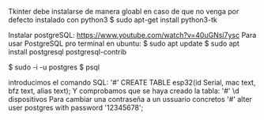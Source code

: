 Tkinter debe instalarse de manera gloabl en caso de que no venga por defecto instalado con python3
$ sudo apt-get install python3-tk


Instalar postgreSQL:
https://www.youtube.com/watch?v=40uGNsi7ysc
Para usar PostgreSQL pro terminal en ubuntu:
$ sudo apt update
$ sudo apt install postgresql postgresql-contrib

$ sudo -i -u postgres
$ psql

introducimos el comando SQL:
'#' CREATE TABLE esp32(id Serial, mac text, bfz text, alias text);
Y comprobamos que se haya creado la tabla:
'#' \d dispositivos
Para cambiar una contraseña a un ussuario concretos
'#' alter user postgres with password '12345678';
